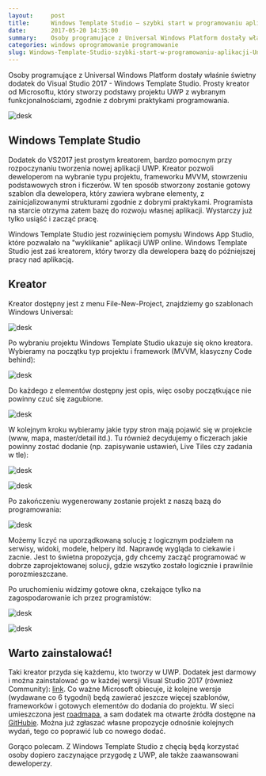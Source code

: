 ```yaml
---
layout:     post
title:      Windows Template Studio — szybki start w programowaniu aplikacji Universal Windows Platform
date:       2017-05-20 14:35:00
summary:    Osoby programujące z Universal Windows Platform dostały właśnie świetny dodatek do Visual Studio 2017 - Windows Template Studio. Prosty kreator od Microsoftu, który stworzy podstawy projektu UWP z wybranym funkcjonalnościami, zgodnie z dobrymi praktykami programowania.Windows Template StudioDodatek do VS2017 jest prostym kreatorem, bardzo pomocnym przy rozpoczynaniu tworzenia nowej aplikacji UWP. ...
categories: windows oprogramowanie programowanie
slug: Windows-Template-Studio-szybki-start-w-programowaniu-aplikacji-Universal-Windows-Platform,81156.html
---
```




Osoby programujące z Universal Windows Platform dostały właśnie świetny dodatek do Visual Studio 2017 - Windows Template Studio. Prosty kreator od Microsoftu, który stworzy podstawy projektu UWP z wybranym funkcjonalnościami, zgodnie z dobrymi praktykami programowania.


![desk](https://raw.githubusercontent.com/djfoxer/djfoxer.github.io/master/_img/2017-5-20-_7_/g_-_608x405_-_-_81156x20170520140936_0.png)



## Windows Template Studio

Dodatek do VS2017 jest prostym kreatorem, bardzo pomocnym przy rozpoczynaniu tworzenia nowej aplikacji UWP. Kreator pozwoli deweloperom na wybranie typu projektu, frameworku MVVM, stowrzeniu podstawowych stron i ficzerów. W ten sposób stworzony zostanie gotowy szablon dla dewelopera, który zawiera wybrane elementy, z zainicjalizowanymi strukturami zgodnie z dobrymi praktykami. Programista na starcie otrzyma zatem bazę do rozwoju własnej aplikacji. Wystarczy już tylko usiąść i zacząć pracę.

Windows Template Studio jest rozwinięciem pomysłu Windows App Studio, które pozwalało na "wyklikanie" aplikacji UWP online. Windows Template Studio jest zaś kreatorem, który tworzy dla dewelopera bazę do późniejszej pracy nad aplikacją.


## Kreator

Kreator dostępny jest z menu File-New-Project, znajdziemy go szablonach Windows Universal:


![desk](https://raw.githubusercontent.com/djfoxer/djfoxer.github.io/master/_img/2017-5-20-_7_/g_-_608x405_-_-_81156x20170520135537_0.png)


Po wybraniu projektu Windows Template Studio ukazuje się okno kreatora. Wybieramy na początku typ projektu i framework (MVVM, klasyczny Code behind):


![desk](https://raw.githubusercontent.com/djfoxer/djfoxer.github.io/master/_img/2017-5-20-_7_/g_-_608x405_-_-_81156x20170520135537_1.png)
 

Do każdego z elementów dostępny jest opis, więc osoby początkujące nie powinny czuć się zagubione.


![desk](https://raw.githubusercontent.com/djfoxer/djfoxer.github.io/master/_img/2017-5-20-_7_/g_-_608x405_-_-_81156x20170520135537_3.png)
 

W kolejnym kroku wybieramy jakie typy stron mają pojawić się w projekcie (www, mapa, master/detail itd.). Tu również decydujemy o ficzerach jakie powinny zostać dodanie (np. zapisywanie ustawień, Live Tiles czy zadania w tle):


![desk](https://raw.githubusercontent.com/djfoxer/djfoxer.github.io/master/_img/2017-5-20-_7_/g_-_608x405_-_-_81156x20170520135537_4.png)
 

![desk](https://raw.githubusercontent.com/djfoxer/djfoxer.github.io/master/_img/2017-5-20-_7_/g_-_608x405_-_-_81156x20170520135547_0.png)
 

Po zakończeniu wygenerowany zostanie projekt z naszą bazą do programowania:


![desk](https://raw.githubusercontent.com/djfoxer/djfoxer.github.io/master/_img/2017-5-20-_7_/g_-_608x405_-_-_81156x20170520135547_3.png)
 

Możemy liczyć na uporządkowaną solucję z logicznym podziałem na serwisy, widoki, modele, helpery itd. Naprawdę wygląda to ciekawie i zacnie. Jest to świetna propozycja, gdy chcemy zacząć programować w dobrze zaprojektowanej solucji, gdzie wszytko zostało logicznie i prawilnie porozmieszczane.

Po uruchomieniu widzimy gotowe okna, czekające tylko na zagospodarowanie ich przez programistów:


![desk](https://raw.githubusercontent.com/djfoxer/djfoxer.github.io/master/_img/2017-5-20-_7_/g_-_608x405_-_-_81156x20170520135547_1.png)
 

![desk](https://raw.githubusercontent.com/djfoxer/djfoxer.github.io/master/_img/2017-5-20-_7_/g_-_608x405_-_-_81156x20170520135547_2.png)
 



## Warto zainstalować!

Taki kreator przyda się każdemu, kto tworzy w UWP. Dodatek jest darmowy i można zainstalować go w każdej wersji Visual Studio 2017 (również Community): [link](https://marketplace.visualstudio.com/items?itemName=WASTeamAccount.WindowsTemplateStudio). Co ważne Microsoft obiecuje, iż kolejne  wersje (wydawane co 6 tygodni) będą zawierać jeszcze więcej szablonów, frameworków i gotowych elementów do dodania do projektu. W sieci umieszczona jest [roadmapa](https://github.com/Microsoft/WindowsTemplateStudio/blob/master/docs/roadmap.md), a sam dodatek ma otwarte źródła dostępne na [GitHubie](https://blogs.windows.com/buildingapps/2017/05/16/announcing-windows-template-studio/). Można już zgłaszać własne propozycje odnośnie kolejnych wydań, tego co poprawić lub co nowego dodać.

Gorąco polecam. Z Windows Template Studio z chęcią będą korzystać osoby dopiero zaczynające przygodę z UWP, ale także zaawansowani deweloperzy.  
